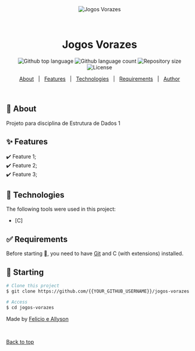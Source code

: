 <div align="center" id="top"> 
  <img src="./.github/app.gif" alt="Jogos Vorazes" />

  &#xa0;

  <!-- <a href="https://jogosvorazes.netlify.app">Demo</a> -->
</div>

<h1 align="center">Jogos Vorazes</h1>

<p align="center">
  <img alt="Github top language" src="https://img.shields.io/github/languages/top/{{YOUR_GITHUB_USERNAME}}/jogos-vorazes?color=56BEB8">

  <img alt="Github language count" src="https://img.shields.io/github/languages/count/{{YOUR_GITHUB_USERNAME}}/jogos-vorazes?color=56BEB8">

  <img alt="Repository size" src="https://img.shields.io/github/repo-size/{{YOUR_GITHUB_USERNAME}}/jogos-vorazes?color=56BEB8">

  <img alt="License" src="https://img.shields.io/github/license/{{YOUR_GITHUB_USERNAME}}/jogos-vorazes?color=56BEB8">

  <!-- <img alt="Github issues" src="https://img.shields.io/github/issues/{{YOUR_GITHUB_USERNAME}}/jogos-vorazes?color=56BEB8" /> -->

  <!-- <img alt="Github forks" src="https://img.shields.io/github/forks/{{YOUR_GITHUB_USERNAME}}/jogos-vorazes?color=56BEB8" /> -->

  <!-- <img alt="Github stars" src="https://img.shields.io/github/stars/{{YOUR_GITHUB_USERNAME}}/jogos-vorazes?color=56BEB8" /> -->
</p>

<!-- Status -->

<!-- <h4 align="center"> 
	🚧  Jogos Vorazes 🚀 Under construction...  🚧
</h4> 

<hr> -->

<p align="center">
  <a href="#dart-about">About</a> &#xa0; | &#xa0; 
  <a href="#sparkles-features">Features</a> &#xa0; | &#xa0;
  <a href="#rocket-technologies">Technologies</a> &#xa0; | &#xa0;
  <a href="#white_check_mark-requirements">Requirements</a> &#xa0; | &#xa0;
  <a href="https://github.com/{{YOUR_GITHUB_USERNAME}}" target="_blank">Author</a>
</p>

<br>

## :dart: About ##

Projeto para disciplina de Estrutura de Dados 1

## :sparkles: Features ##

:heavy_check_mark: Feature 1;\
:heavy_check_mark: Feature 2;\
:heavy_check_mark: Feature 3;

## :rocket: Technologies ##

The following tools were used in this project:

- [C]

## :white_check_mark: Requirements ##

Before starting :checkered_flag:, you need to have [Git](https://git-scm.com) and C (with extensions) installed.

## :checkered_flag: Starting ##

```bash
# Clone this project
$ git clone https://github.com/{{YOUR_GITHUB_USERNAME}}/jogos-vorazes

# Access
$ cd jogos-vorazes
```


Made by <a href="https://github.com/{{YOUR_GITHUB_USERNAME}}" target="_blank">Felicio e Allyson</a>

&#xa0;

<a href="#top">Back to top</a>
